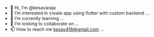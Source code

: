 - 👋 Hi, I’m @kesavaraja
- 👀 I’m interested in create app using flutter with custom backend ...
- 🌱 I’m currently learning ...
- 💞️ I’m looking to collaborate on ...
- 📫 How to reach me  kesav416@gmail.com ...

<!---
kesavaraja69/kesavaraja69 is a ✨ special ✨ repository because its `README.md` (this file) appears on your GitHub profile.
You can click the Preview link to take a look at your changes.
--->
